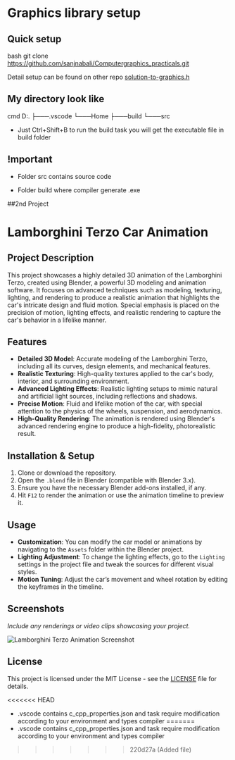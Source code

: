 # Graphics library setup 

## Quick setup

bash
git clone https://github.com/sanjnabali/Computergraphics_practicals.git


Detail setup can be found on other repo [solution-to-graphics.h](https://github.com/ullaskunder3/Solution-to-graphics.h)

## My directory look like

cmd
  D:.
├───.vscode
└───Home
    ├───build
    └───src


- Just Ctrl+Shift+B to run the build task you will get the executable file in build folder

## !mportant

- Folder src contains source code

- Folder build where compiler generate .exe

##2nd Project

# Lamborghini Terzo Car Animation

## Project Description
This project showcases a highly detailed 3D animation of the Lamborghini Terzo, created using Blender, a powerful 3D modeling and animation software. It focuses on advanced techniques such as modeling, texturing, lighting, and rendering to produce a realistic animation that highlights the car's intricate design and fluid motion. Special emphasis is placed on the precision of motion, lighting effects, and realistic rendering to capture the car's behavior in a lifelike manner.

## Features
- **Detailed 3D Model**: Accurate modeling of the Lamborghini Terzo, including all its curves, design elements, and mechanical features.
- **Realistic Texturing**: High-quality textures applied to the car's body, interior, and surrounding environment.
- **Advanced Lighting Effects**: Realistic lighting setups to mimic natural and artificial light sources, including reflections and shadows.
- **Precise Motion**: Fluid and lifelike motion of the car, with special attention to the physics of the wheels, suspension, and aerodynamics.
- **High-Quality Rendering**: The animation is rendered using Blender's advanced rendering engine to produce a high-fidelity, photorealistic result.

## Installation & Setup
1. Clone or download the repository.
2. Open the `.blend` file in Blender (compatible with Blender 3.x).
3. Ensure you have the necessary Blender add-ons installed, if any.
4. Hit `F12` to render the animation or use the animation timeline to preview it.

## Usage
- **Customization**: You can modify the car model or animations by navigating to the `Assets` folder within the Blender project.
- **Lighting Adjustment**: To change the lighting effects, go to the `Lighting` settings in the project file and tweak the sources for different visual styles.
- **Motion Tuning**: Adjust the car’s movement and wheel rotation by editing the keyframes in the timeline.

## Screenshots
*Include any renderings or video clips showcasing your project.*

![Lamborghini Terzo Animation Screenshot](path_to_screenshot.png)

## License
This project is licensed under the MIT License - see the [LICENSE](LICENSE) file for details.


<<<<<<< HEAD
- .vscode contains c_cpp_properties.json and task require modification according to your environment and types compiler
=======
- .vscode contains c_cpp_properties.json and task require modification according to your environment and types compiler
>>>>>>> 220d27a (Added file)
